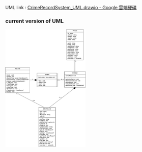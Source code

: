 UML link : 
[CrimeRecordSystem_UML.drawio - Google 雲端硬碟](https://drive.google.com/file/d/1JDIenOXjVrIfGyi8fmEdMAAsUco7_4LP/view?usp=drive_link)

### current version of UML

<img src="./CrimeRecordSystem_UML.drawio.png" width="50%">

